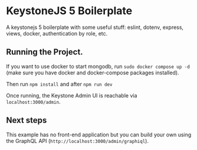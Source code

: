 # KeystoneJS 5 Boilerplate

A keystonejs 5 boilerplate with some useful stuff: eslint, dotenv, express, views, docker, authentication by role, etc.

## Running the Project.

If you want to use docker to start mongodb, run `sudo docker compose up -d` (make sure you have docker and docker-compose packages installed).

Then run `npm install` and after `npm run dev`

Once running, the Keystone Admin UI is reachable via `localhost:3000/admin`.

## Next steps

This example has no front-end application but you can build your own using the GraphQL API (`http://localhost:3000/admin/graphiql`).
